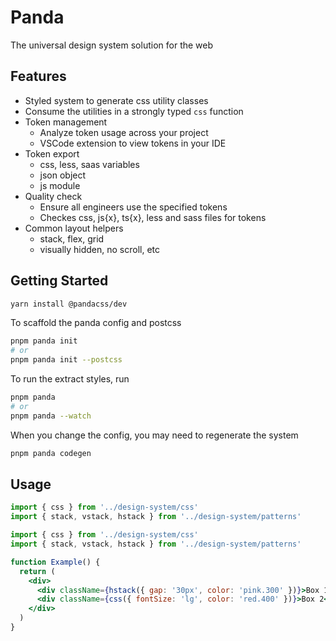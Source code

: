 # Panda

The universal design system solution for the web

## Features

- Styled system to generate css utility classes
- Consume the utilities in a strongly typed `css` function
- Token management
  - Analyze token usage across your project
  - VSCode extension to view tokens in your IDE
- Token export
  - css, less, saas variables
  - json object
  - js module
- Quality check
  - Ensure all engineers use the specified tokens
  - Checkes css, js{x}, ts{x}, less and sass files for tokens
- Common layout helpers
  - stack, flex, grid
  - visually hidden, no scroll, etc

## Getting Started

```sh
yarn install @pandacss/dev
```

To scaffold the panda config and postcss

```sh
pnpm panda init
# or
pnpm panda init --postcss
```

To run the extract styles, run

```sh
pnpm panda
# or
pnpm panda --watch
```

When you change the config, you may need to regenerate the system

```sh
pnpm panda codegen
```

## Usage

```js
import { css } from '../design-system/css'
import { stack, vstack, hstack } from '../design-system/patterns'
```

```jsx
import { css } from '../design-system/css'
import { stack, vstack, hstack } from '../design-system/patterns'

function Example() {
  return (
    <div>
      <div className={hstack({ gap: '30px', color: 'pink.300' })}>Box 1</div>
      <div className={css({ fontSize: 'lg', color: 'red.400' })}>Box 2</div>
    </div>
  )
}
```
